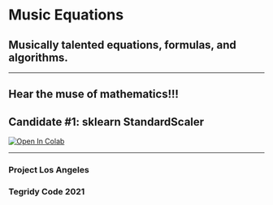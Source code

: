 # Music Equations

## Musically talented equations, formulas, and algorithms. 

***

## Hear the muse of mathematics!!!

## Candidate #1: sklearn StandardScaler

[![Open In Colab][colab-badge]][colab-notebook]

[colab-notebook]: <https://colab.research.google.com/github/asigalov61/Music-Equations/blob/main/Music_Equations.ipynb>
[colab-badge]: <https://colab.research.google.com/assets/colab-badge.svg>

***

### Project Los Angeles
### Tegridy Code 2021
